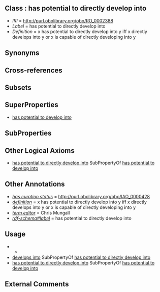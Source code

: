 
## Class : has potential to directly develop into

 * *IRI* = http://purl.obolibrary.org/obo/RO_0002388
 * *Label* = has potential to directly develop into
 * *Definition* = x has potential to directly develop into y iff x directly develops into y or x is capable of directly developing into y

## Synonyms


## Cross-references


## Subsets


## SuperProperties

 * [has potential to develop into](../../RO/87/RO_0002387.md)

## SubProperties


## Other Logical Axioms

 * [has potential to directly develop into](../../RO/88/RO_0002388.md) SubPropertyOf [has potential to develop into](../../RO/87/RO_0002387.md)

## Other Annotations

 * *[has curation status](../../IAO/14/IAO_0000114.md)* = http://purl.obolibrary.org/obo/IAO_0000428
 * *[definition](../../IAO/15/IAO_0000115.md)* = x has potential to directly develop into y iff x directly develops into y or x is capable of directly developing into y
 * *[term editor](../../IAO/17/IAO_0000117.md)* = Chris Mungall
 * *[rdf-schema#label](../../el/rdf-schema#label.md)* = has potential to directly develop into

## Usage

 * -
 * [develops into](../../RO/03/RO_0002203.md) SubPropertyOf [has potential to directly develop into](../../RO/88/RO_0002388.md)
 * [has potential to directly develop into](../../RO/88/RO_0002388.md) SubPropertyOf [has potential to develop into](../../RO/87/RO_0002387.md)

## External Comments

